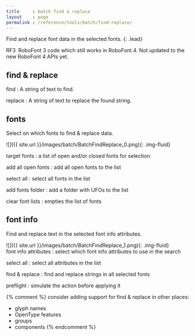 ```yaml
---
title     : batch find & replace
layout    : page
permalink : /reference/tools/batch/find-replace/
---
```


Find and replace font data in the selected fonts.
{: .lead}

<span class="badge text-bg-warning rounded-0">RF3</span> RoboFont 3 code which still works in RoboFont 4. Not updated to the new RoboFont 4 APIs yet.


find & replace
--------------

find
: A string of text to find.

replace
: A string of text to replace the found string.


fonts
-----

Select on which fonts to find & replace data.

<div class='row'>

<div class='col-sm' markdown='1'>
![]({{ site.url }}/images/batch/BatchFindReplace_0.png){: .img-fluid}
</div>

<div class='col-sm' markdown='1'>

target fonts
: a list of open and/or closed fonts for selection

add all open fonts
: add all open fonts to the list

select all
: select all fonts in the list

add fonts folder
: add a folder with UFOs to the list

clear font lists
: empties the list of fonts
</div>

</div>


font info
-----

Find and replace text in the selected font info attributes.

<div class='row'>

<div class='col-sm' markdown='1'>
![]({{ site.url }}/images/batch/BatchFindReplace_1.png){: .img-fluid}
</div>

<div class='col-sm' markdown='1'>
font info attributes
: select which font info attributes to use in the search

select all
: select all attributes in the list

find & replace
: find and replace strings in all selected fonts

preflight
: simulate the action before applying it
</div>

</div>

{% comment %}
consider adding support for find & replace in other places:

- glyph names
- OpenType features
- groups
- components
{% endcomment %}


